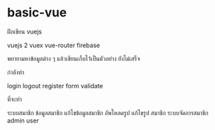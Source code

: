 # basic-vue

ฝึกเขียน vuejs

vuejs 2 vuex vue-router firebase

พยายามหาข้อมูลต่าง ๆ แล้วเขียนเก็บไว้เป็นตัวอย่าง ยังไม่เสร็จ


กำลังทำ

login logout register
form validate


ที่จะทำ

ระบบสมาชิก ข้อมูลสมาชิก
แก้ไขข้อมูลสมาชิก
อัพโหลดรูป แก้ไขรูป สมาชิก
ระบบจัดการสมาชิก admin user

